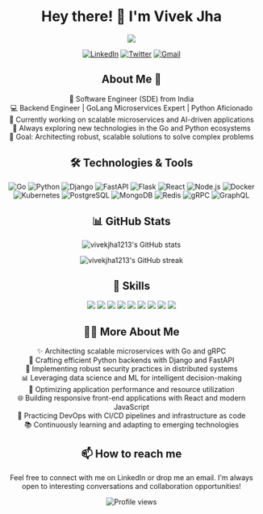 <h1 align="center">Hey there! 👋 I'm Vivek Jha</h1>

<p align="center">
  <img src="https://readme-typing-svg.herokuapp.com?lines=Software+Engineer;Backend+Engineer;Full+Stack+Developer;GoLang+Microservices+Expert;Python+Enthusiast;AI/ML+Practitioner;Always+learning+new+things&center=true&width=380&height=45">
</p>


<p align="center">
  <a href="https://www.linkedin.com/in/vivekjha1213"><img src="https://img.shields.io/badge/LinkedIn-0077B5?style=for-the-badge&logo=linkedin&logoColor=white" alt="LinkedIn"></a>
  <a href="https://twitter.com/vivekjha1213"><img src="https://img.shields.io/badge/Twitter-1DA1F2?style=for-the-badge&logo=twitter&logoColor=white" alt="Twitter"></a>
  <a href="mailto:vivekjha1213@gmail.com"><img src="https://img.shields.io/badge/Gmail-D14836?style=for-the-badge&logo=gmail&logoColor=white" alt="Gmail"></a>
</p>

<h2 align="center">About Me 🚀</h2>

<p align="center">
  🌟 Software Engineer (SDE) from India<br>
  💻 Backend Engineer | GoLang Microservices Expert | Python Aficionado<br>
  🔭 Currently working on scalable microservices and AI-driven applications<br>
  🌱 Always exploring new technologies in the Go and Python ecosystems<br>
  🎯 Goal: Architecting robust, scalable solutions to solve complex problems
</p>

<h2 align="center">🛠️ Technologies & Tools</h2>

<p align="center">
  <img src="https://img.shields.io/badge/Go-00ADD8?style=for-the-badge&logo=go&logoColor=white" alt="Go">
  <img src="https://img.shields.io/badge/Python-3776AB?style=for-the-badge&logo=python&logoColor=white" alt="Python">
  <img src="https://img.shields.io/badge/Django-092E20?style=for-the-badge&logo=django&logoColor=white" alt="Django">
  <img src="https://img.shields.io/badge/FastAPI-009688?style=for-the-badge&logo=FastAPI&logoColor=white" alt="FastAPI">
  <img src="https://img.shields.io/badge/Flask-000000?style=for-the-badge&logo=flask&logoColor=white" alt="Flask">
  <img src="https://img.shields.io/badge/React-20232A?style=for-the-badge&logo=react&logoColor=61DAFB" alt="React">
  <img src="https://img.shields.io/badge/Node.js-339933?style=for-the-badge&logo=nodedotjs&logoColor=white" alt="Node.js">
  <img src="https://img.shields.io/badge/Docker-2CA5E0?style=for-the-badge&logo=docker&logoColor=white" alt="Docker">
  <img src="https://img.shields.io/badge/Kubernetes-326ce5.svg?&style=for-the-badge&logo=kubernetes&logoColor=white" alt="Kubernetes">
  <img src="https://img.shields.io/badge/PostgreSQL-316192?style=for-the-badge&logo=postgresql&logoColor=white" alt="PostgreSQL">
  <img src="https://img.shields.io/badge/MongoDB-4EA94B?style=for-the-badge&logo=mongodb&logoColor=white" alt="MongoDB">
  <img src="https://img.shields.io/badge/Redis-DC382D?style=for-the-badge&logo=redis&logoColor=white" alt="Redis">
  <img src="https://img.shields.io/badge/gRPC-244c5a?style=for-the-badge&logo=grpc&logoColor=white" alt="gRPC">
  <img src="https://img.shields.io/badge/GraphQL-E10098?style=for-the-badge&logo=graphql&logoColor=white" alt="GraphQL">
</p>

<h2 align="center">📊 GitHub Stats</h2>

<p align="center">
  <img src="https://github-readme-stats.vercel.app/api?username=vivekjha1213&show_icons=true&count_private=true&theme=react" alt="vivekjha1213's GitHub stats" />
</p>

<p align="center">
  <img src="https://github-readme-streak-stats.herokuapp.com/?user=vivekjha1213&theme=react" alt="vivekjha1213's GitHub streak" />
</p>

<h2 align="center">💼 Skills</h2>

<p align="center">
  <img src="https://img.shields.io/badge/Golang-Microservices-informational?style=flat&logo=go&color=00ADD8" />
  <img src="https://img.shields.io/badge/Python-Django/FastAPI-informational?style=flat&logo=python&color=3776AB" />
  <img src="https://img.shields.io/badge/Backend-Node.js-informational?style=flat&logo=Node.js&color=339933" />
  <img src="https://img.shields.io/badge/Frontend-React-informational?style=flat&logo=react&color=61DAFB" />
  <img src="https://img.shields.io/badge/Database-PostgreSQL/MongoDB-informational?style=flat&logo=postgresql&color=336791" />
  <img src="https://img.shields.io/badge/DevOps-Docker/K8s-informational?style=flat&logo=docker&color=2496ED" />
  <img src="https://img.shields.io/badge/Cloud-AWS/GCP-informational?style=flat&logo=amazon-aws&color=232F3E" />
  <img src="https://img.shields.io/badge/ML/AI-TensorFlow/PyTorch-informational?style=flat&logo=tensorflow&color=FF6F00" />
  <img src="https://img.shields.io/badge/API-REST/GraphQL-informational?style=flat&logo=graphql&color=E10098" />
</p>

<h2 align="center">👨‍💻 More About Me</h2>

<p align="center">
  ✨ Architecting scalable microservices with Go and gRPC<br>
  🐍 Crafting efficient Python backends with Django and FastAPI<br>
  🔐 Implementing robust security practices in distributed systems<br>
  📊 Leveraging data science and ML for intelligent decision-making<br>
  🚀 Optimizing application performance and resource utilization<br>
  🌐 Building responsive front-end applications with React and modern JavaScript<br>
  🔄 Practicing DevOps with CI/CD pipelines and infrastructure as code<br>
  📚 Continuously learning and adapting to emerging technologies
</p>

<h2 align="center">📫 How to reach me</h2>

<p align="center">
  Feel free to connect with me on LinkedIn or drop me an email. I'm always open to interesting conversations and collaboration opportunities!
</p>

<p align="center">
  <img src="https://komarev.com/ghpvc/?username=vivekjha1213&label=Profile%20views&color=0e75b6&style=flat" alt="Profile views" />
</p>
